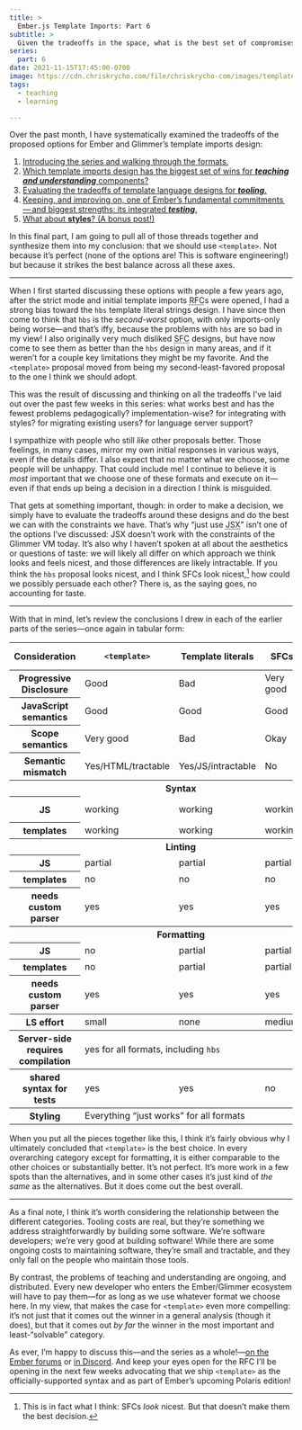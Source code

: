 ```yaml
---
title: >
  Ember.js Template Imports: Part 6
subtitle: >
  Given the tradeoffs in the space, what is the best set of compromises we can make?
series:
  part: 6
date: 2021-11-15T17:45:00-0700
image: https://cdn.chriskrycho.com/file/chriskrycho-com/images/template-imports/part-6-table.png
tags:
  - teaching
  - learning

---
```


Over the past month, I have systematically examined the tradeoffs of the proposed options for Ember and Glimmer’s template imports design:

1. [Introducing the series and walking through the formats.][p1]
2. [Which template imports design has the biggest set of wins for **_teaching and understanding_** components?][p2]
3. [Evaluating the tradeoffs of template language designs for **_tooling_**.][p3]
4. [Keeping, and improving on, one of Ember’s fundamental commitments — and biggest strengths: its integrated **_testing_**.][p4]
5. [What about **styles**? (A bonus post!)][p5]

[p1]: https://v5.chriskrycho.com/journal/ember-template-imports/part-1/
[p2]: https://v5.chriskrycho.com/journal/ember-template-imports/part-2/
[p3]: https://v5.chriskrycho.com/journal/ember-template-imports/part-3/
[p4]: https://v5.chriskrycho.com/journal/ember-template-imports/part-4/
[p5]: https://v5.chriskrycho.com/journal/ember-template-imports/part-5/

In this final part, I am going to pull all of those threads together and synthesize them into my conclusion: that we should use `<template>`. Not because it’s perfect (none of the options are! This is software engineering!) but because it strikes the best balance across all these axes.

---

When I first started discussing these options with people a few years ago, after the strict mode and initial template imports <abbr title="request for comments">RFC</abbr>s were opened, I had a strong bias toward the `hbs` template literal strings design. I have since then come to think that `hbs` is the *second-worst* option, with only imports-only being worse—and that’s iffy, because the problems with `hbs` are so bad in my view! I also originally very much disliked <abbr title="single file component">SFC</abbr> designs, but have now come to see them as better than the `hbs` design in many areas, and if it weren’t for a couple key limitations they might be my favorite. And the `<template>` proposal moved from being my second-least-favored proposal to the one I think we should adopt.

This was the result of discussing and thinking on all the tradeoffs I’ve laid out over the past few weeks in this series: what works best and has the fewest problems pedagogically? implementation-wise? for integrating with styles? for migrating existing users? for language server support?

I sympathize with people who still *like* other proposals better. Those feelings, in many cases, mirror my own initial responses in various ways, even if the details differ. I also expect that no matter what we choose, some people will be unhappy. That could include me! I continue to believe it is *most* important that we choose one of these formats and execute on it—even if that ends up being a decision in a direction I think is misguided.

That gets at something important, though: in order to make a decision, we simply have to evaluate the tradeoffs around these designs and do the best we can with the constraints we have. That’s why “just use <abbr title="JavaScript XML">JSX</abbr>” isn’t one of the options I’ve discussed: <abbr>JSX</abbr> doesn’t work with the constraints of the Glimmer <abbr>VM</abbr> today. It’s also why I haven’t spoken at all about the aesthetics or questions of taste: we will likely all differ on which approach we think looks and feels nicest, and those differences are likely intractable. If you think the `hbs` proposal looks nicest, and I think <abbr>SFC</abbr>s look nicest,[^nicest] how could we possibly persuade each other? There is, as the saying goes, no accounting for taste.

[^nicest]: This is in fact what I think: <abbr>SFC</abbr>s *look* nicest. But that doesn’t make them the best decision.

---

With that in mind, let’s review the conclusions I drew in each of the earlier parts of the series—once again in tabular form:

<div class='table-container'>
  <table>
    <thead>
      <th scope='col'>Consideration</th>
      <th><code>&lt;template&gt;</code></th>
      <th>Template literals</th>
      <th><abbr>SFC</abbr>s</th>
      <th>Imports-only</th>
    </thead>
    <tbody>
      <tr>
        <th scope="row">Progressive Disclosure</th>
        <td>Good</td>
        <td>Bad</td>
        <td>Very good</td>
        <td>Good</td>
      </tr>
      <tr>
        <th scope="row">JavaScript semantics</th>
        <td>Good</td>
        <td>Good</td>
        <td>Good</td>
        <td>Very bad</td>
      </tr>
      <tr>
        <th scope="row">Scope semantics</th>
        <td>Very good</td>
        <td>Bad</td>
        <td>Okay</td>
        <td>Good</td>
      </tr>
      <tr>
        <th scope="row">Semantic mismatch</th>
        <td>Yes/<abbr>HTML</abbr>/tractable</td>
        <td>Yes/<abbr>JS</abbr>/intractable</td>
        <td>No</td>
        <td>No</td>
      </tr>
    </tbody>
    <tbody>
      <tr>
        <th scope='col' colspan='5'>Syntax</th>
      </tr>
      <tr>
        <th scope='row'><abbr>JS</abbr></th>
        <td>working</td>
        <td>working</td>
        <td>working</td>
        <td>not working</td>
      </tr>
      <tr>
        <th scope='row'>templates</th>
        <td>working</td>
        <td>working</td>
        <td>working</td>
        <td>working</td>
      </tr>
    </tbody>
    <tbody>
      <tr>
        <th scope='col' colspan='5'>Linting</th>
      </tr>
      <tr>
        <th scope='row'><abbr>JS</abbr></th>
        <td>partial</td>
        <td>partial</td>
        <td>partial</td>
        <td>no</td>
      </tr>
      <tr>
        <th scope='row'>templates</th>
        <td>no</td>
        <td>no</td>
        <td>no</td>
        <td>yes</td>
      </tr>
      <tr>
        <th scope='row'>needs custom parser</th>
        <td>yes</td>
        <td>yes</td>
        <td>yes</td>
        <td>yes</td>
      </tr>
    </tbody>
    <tbody>
      <tr>
        <th scope='col' colspan='5'>Formatting</th>
      </tr>
      <tr>
        <th scope='row'><abbr>JS</abbr></th>
        <td>no</td>
        <td>partial</td>
        <td>partial</td>
        <td>no</td>
      </tr>
      <tr>
        <th scope='row'>templates</th>
        <td>no</td>
        <td>partial</td>
        <td>partial</td>
        <td>no</td>
      </tr>
      <tr>
        <th scope='row'>needs custom parser</th>
        <td>yes</td>
        <td>yes</td>
        <td>yes</td>
        <td>yes</td>
      </tr>
    </tbody>
    <tbody>
      <tr>
        <th scope='row'><abbr>LS</abbr> effort</th>
        <td>small</td>
        <td>none</td>
        <td>medium</td>
        <td>small</td>
      </tr>
    </tbody>
    <tbody>
      <tr>
        <th scope='row'>Server-side requires compilation</th>
        <td colspan='4'>yes for all formats, including <code>hbs</code></td>
      </tr>
    </tbody>
    <tbody>
      <th scope='row'>shared syntax for tests</th>
      <td>yes</td>
      <td>yes</td>
      <td>no</td>
      <td>no</td>
    </tbody>
    <tbody>
	    <th scope='row'>Styling</th>
	    <td colspan='4'>Everything “just works” for all formats</td>
    </tbody>
  </table>
</div>

When you put all the pieces together like this, I think it’s fairly obvious why I ultimately concluded that `<template>` is the best choice. In every overarching category except for formatting, it is either comparable to the other choices or substantially better. It’s not perfect. It’s more work in a few spots than the alternatives, and in some other cases it’s just kind of *the same* as the alternatives. But it does come out the best overall.

---

As a final note, I think it’s worth considering the relationship between the different categories. Tooling costs are real, but they’re something we address straightforwardly by building some software. We’re software developers; we’re very good at building software! While there are some ongoing costs to maintaining software, they’re small and tractable, and they only fall on the people who maintain those tools.

By contrast, the problems of teaching and understanding are ongoing, and distributed. Every new developer who enters the Ember/Glimmer ecosystem will have to pay them—for as long as we use whatever format we choose here. In my view, that makes the case for `<template>` even more compelling: it’s not just that it comes out the winner in a general analysis (though it does), but that it comes out *by far* the winner in the most important and least-“solvable” category.

<div class='callout'>

As ever, I’m happy to discuss this—and the series as a whole!—[on the Ember forums][forum] or [in Discord][discord]. And keep your eyes open for the <abbr>RFC</abbr> I’ll be opening in the next few weeks advocating that we ship `<template>` as the officially-supported syntax and as part of Ember’s upcoming Polaris edition!

[forum]: https://discuss.emberjs.com/t/ember-template-imports-series-discussion/19247
[discord]: https://discord.com/channels/480462759797063690/518154533143183377/

</div>